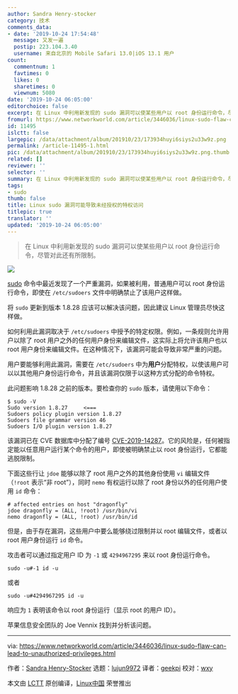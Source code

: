 ```yaml
---
author: Sandra Henry-stocker
category: 技术
comments_data:
- date: '2019-10-24 17:54:48'
  message: 又发一遍
  postip: 223.104.3.40
  username: 来自北京的 Mobile Safari 13.0|iOS 13.1 用户
count:
  commentnum: 1
  favtimes: 0
  likes: 0
  sharetimes: 0
  viewnum: 5080
date: '2019-10-24 06:05:00'
editorchoice: false
excerpt: 在 Linux 中利用新发现的 sudo 漏洞可以使某些用户以 root 身份运行命令，尽管对此还有所限制。
fromurl: https://www.networkworld.com/article/3446036/linux-sudo-flaw-can-lead-to-unauthorized-privileges.html
id: 11495
islctt: false
largepic: /data/attachment/album/201910/23/173934huyi6siys2u33w9z.png
permalink: /article-11495-1.html
pic: /data/attachment/album/201910/23/173934huyi6siys2u33w9z.png.thumb.jpg
related: []
reviewer: ''
selector: ''
summary: 在 Linux 中利用新发现的 sudo 漏洞可以使某些用户以 root 身份运行命令，尽管对此还有所限制。
tags:
- sudo
thumb: false
title: Linux sudo 漏洞可能导致未经授权的特权访问
titlepic: true
translator: ''
updated: '2019-10-24 06:05:00'
---
```



> 
> 在 Linux 中利用新发现的 sudo 漏洞可以使某些用户以 root 身份运行命令，尽管对此还有所限制。
> 
> 
> 


![](/data/attachment/album/201910/23/173934huyi6siys2u33w9z.png)


[sudo](https://www.networkworld.com/article/3236499/some-tricks-for-using-sudo.html) 命令中最近发现了一个严重漏洞，如果被利用，普通用户可以 root 身份运行命令，即使在 `/etc/sudoers` 文件中明确禁止了该用户这样做。


将 `sudo` 更新到版本 1.8.28 应该可以解决该问题，因此建议 Linux 管理员尽快这样做。


如何利用此漏洞取决于 `/etc/sudoers` 中授予的特定权限。例如，一条规则允许用户以除了 root 用户之外的任何用户身份来编辑文件，这实际上将允许该用户也以 root 用户身份来编辑文件。在这种情况下，该漏洞可能会导致非常严重的问题。


用户要能够利用此漏洞，需要在 `/etc/sudoers` 中为**用户**分配特权，以使该用户可以以其他用户身份运行命令，并且该漏洞仅限于以这种方式分配的命令特权。


此问题影响 1.8.28 之前的版本。要检查你的 `sudo` 版本，请使用以下命令：



```
$ sudo -V
Sudo version 1.8.27     <===
Sudoers policy plugin version 1.8.27
Sudoers file grammar version 46
Sudoers I/O plugin version 1.8.27
```

该漏洞已在 CVE 数据库中分配了编号 [CVE-2019-14287](http://cve.mitre.org/cgi-bin/cvename.cgi?name=CVE-2019-14287)。它的风险是，任何被指定能以任意用户运行某个命令的用户，即使被明确禁止以 root 身份运行，它都能逃脱限制。


下面这些行让 `jdoe` 能够以除了 root 用户之外的其他身份使用 `vi` 编辑文件（`!root` 表示“非 root”），同时 `nemo` 有权运行以除了 root 身份以外的任何用户使用 `id` 命令：



```
# affected entries on host "dragonfly"
jdoe dragonfly = (ALL, !root) /usr/bin/vi
nemo dragonfly = (ALL, !root) /usr/bin/id
```

但是，由于存在漏洞，这些用户中要么能够绕过限制并以 root 编辑文件，或者以 root 用户身份运行 `id` 命令。


攻击者可以通过指定用户 ID 为 `-1` 或 `4294967295` 来以 root 身份运行命令。



```
sudo -u#-1 id -u
```

或者



```
sudo -u#4294967295 id -u
```

响应为 `1` 表明该命令以 root 身份运行（显示 root 的用户 ID）。


苹果信息安全团队的 Joe Vennix 找到并分析该问题。




---


via: <https://www.networkworld.com/article/3446036/linux-sudo-flaw-can-lead-to-unauthorized-privileges.html>


作者：[Sandra Henry-Stocker](https://www.networkworld.com/author/Sandra-Henry_Stocker/) 选题：[lujun9972](https://github.com/lujun9972) 译者：[geekpi](https://github.com/geekpi) 校对：[wxy](https://github.com/wxy)


本文由 [LCTT](https://github.com/LCTT/TranslateProject) 原创编译，[Linux中国](https://linux.cn/) 荣誉推出